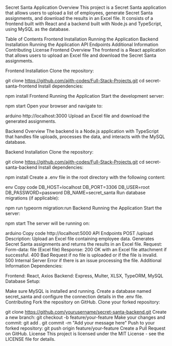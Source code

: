 Secret Santa Application
Overview
This project is a Secret Santa application that allows users to upload a list of employees, generate Secret Santa assignments, and download the results in an Excel file. It consists of a frontend built with React and a backend built with Node.js and TypeScript, using MySQL as the database.

Table of Contents
Frontend
Installation
Running the Application
Backend
Installation
Running the Application
API Endpoints
Additional Information
Contributing
License
Frontend
Overview
The frontend is a React application that allows users to upload an Excel file and download the Secret Santa assignments.

Frontend Installation
Clone the repository:

git clone https://github.com/ajith-codes/Full-Stack-Projects.git
cd secret-santa-frontend
Install dependencies:

npm install
Frontend Running the Application
Start the development server:

npm start
Open your browser and navigate to:

arduino
http://localhost:3000
Upload an Excel file and download the generated assignments.

Backend
Overview
The backend is a Node.js application with TypeScript that handles file uploads, processes the data, and interacts with the MySQL database.

Backend Installation
Clone the repository:

git clone https://github.com/ajith-codes/Full-Stack-Projects.git
cd secret-santa-backend
Install dependencies:


npm install
Create a .env file in the root directory with the following content:

env
Copy code
DB_HOST=localhost
DB_PORT=3306
DB_USER=root
DB_PASSWORD=password
DB_NAME=secret_santa
Run database migrations (if applicable):

npm run typeorm migration:run
Backend Running the Application
Start the server:

npm start
The server will be running on:

arduino
Copy code
http://localhost:5000
API Endpoints
POST /upload
Description: Upload an Excel file containing employee data. Generates Secret Santa assignments and returns the results in an Excel file.
Request:
Form-data: file (Excel file)
Response:
200 OK with an Excel file attachment if successful.
400 Bad Request if no file is uploaded or if the file is invalid.
500 Internal Server Error if there is an issue processing the file.
Additional Information
Dependencies:

Frontend: React, Axios
Backend: Express, Multer, XLSX, TypeORM, MySQL
Database Setup:

Make sure MySQL is installed and running.
Create a database named secret_santa and configure the connection details in the .env file.
Contributing
Fork the repository on GitHub.
Clone your forked repository:

git clone https://github.com/yourusername/secret-santa-backend.git
Create a new branch:
git checkout -b feature/your-feature
Make your changes and commit:
git add .
git commit -m "Add your message here"
Push to your forked repository:
git push origin feature/your-feature
Create a Pull Request on GitHub.
License
This project is licensed under the MIT License - see the LICENSE file for details.
